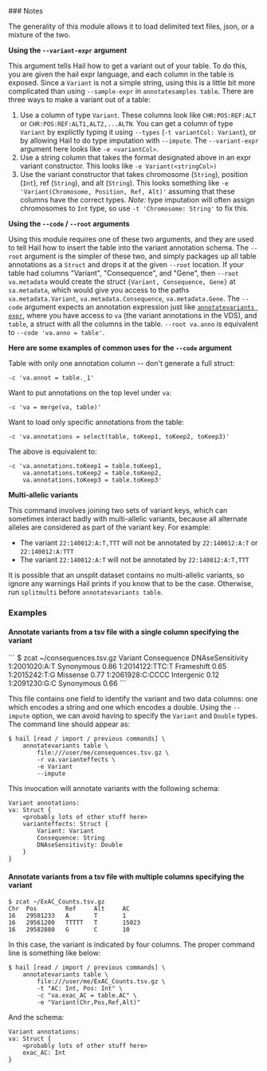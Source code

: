 <div class="cmdhead"></div>

<div class="description"></div>

<div class="synopsis"></div>

<div class="options"></div>

<div class="cmdsubsection">
### Notes

The generality of this module allows it to load delimited text files, json, or a mixture of the two.  

**Using the `--variant-expr` argument**

This argument tells Hail how to get a variant out of your table.  To do this, you are given the hail expr language, and each column in the table is exposed.  Since a `Variant` is not a simple string, using this is a little bit more complicated than using `--sample-expr` in `annotatesamples table`.  There are three ways to make a variant out of a table:
  
  1. Use a column of type `Variant`.  These columns look like `CHR:POS:REF:ALT` or `CHR:POS:REF:ALT1,ALT2,...ALTN`.  You can get a column of type `Variant` by explictly typing it using `--types` (`-t variantCol: Variant`), or by allowing Hail to do type imputation with `--impute`.  The `--variant-expr` argument here looks like `-e <variantCol>`.  
  2. Use a string column that takes the format designated above in an expr variant constructor.  This looks like `-e Variant(<stringCol>)` 
  3. Use the variant constructor that takes chromosome (`String`), position (`Int`), ref (`String`), and alt (`String`).  This looks something like `-e 'Variant(Chromosome, Position, Ref, Alt)'` assuming that these columns have the correct types.  _Note:_ type imputation will often assign chromosomes to `Int` type, so use `-t 'Chromosome: String'` to fix this.  
    
**Using the `--code` / `--root` arguments**

Using this module requires one of these two arguments, and they are used to tell Hail how to insert the table into the variant annotation schema.  The `--root` argument is the simpler of these two, and simply packages up all table annotations as a `Struct` and drops it at the given `--root` location.  If your table had columns "Variant", "Consequence", and "Gene", then `--root va.metadata` would create the struct `{Variant, Consequence, Gene}` at `sa.metadata`, which would give you access to the paths `va.metadata.Variant`, `va.metadata.Consequence`, `va.metadata.Gene`.  The `--code` argument expects an annotation expression just like [`annotatevariants expr`](AnnotateVariantsExpr.md), where you have access to `va` (the variant annotations in the VDS), and `table`, a struct with all the columns in the table.  `--root va.anno` is equivalent to `--code 'va.anno = table'`.

**Here are some examples of common uses for the `--code` argument**

Table with only one annotation column -- don't generate a full struct:
```
-c 'va.annot = table._1'
```

Want to put annotations on the top level under `va`:
```
-c 'va = merge(va, table)'
```

Want to load only specific annotations from the table:
```
-c 'va.annotations = select(table, toKeep1, toKeep2, toKeep3)'
```

The above is equivalent to:
```
-c 'va.annotations.toKeep1 = table.toKeep1, 
    va.annotations.toKeep2 = table.toKeep2,
    va.annotations.toKeep3 = table.toKeep3'
```

**Multi-allelic variants**

This command involves joining two sets of variant keys, which can sometimes interact badly with multi-allelic variants, because all alternate alleles are considered as part of the variant key.  For example:

 - The variant `22:140012:A:T,TTT` will not be annotated by `22:140012:A:T` or `22:140012:A:TTT`
 - The variant `22:140012:A:T` will not be annotated by `22:140012:A:T,TTT`

It is possible that an unsplit dataset contains no multi-allelic variants, so ignore any warnings Hail prints if you know that to be the case.  Otherwise, run `splitmulti` before `annotatevariants table`.


</div>

<div class="cmdsubsection">

### Examples

<h4 class="example">Annotate variants from a tsv file with a single column specifying the variant</h4>
```
$ zcat ~/consequences.tsv.gz
Variant             Consequence     DNAseSensitivity
1:2001020:A:T       Synonymous      0.86
1:2014122:TTC:T     Frameshift      0.65
1:2015242:T:G       Missense        0.77
1:2061928:C:CCCC    Intergenic      0.12
1:2091230:G:C       Synonymous      0.66
```

This file contains one field to identify the variant and two data columns: one which encodes a string and one which encodes a double.  Using the `--impute` option, we can avoid having to specify the `Variant` and `Double` types.  The command line should appear as:

```
$ hail [read / import / previous commands] \
    annotatevariants table \
        file:///user/me/consequences.tsv.gz \
        -r va.varianteffects \
        -e Variant
        --impute
```

This invocation will annotate variants with the following schema:

```
Variant annotations:
va: Struct {
    <probably lots of other stuff here>
    varianteffects: Struct {
        Variant: Variant
        Consequence: String
        DNAseSensitivity: Double
    }
}
```

<h4 class="example">Annotate variants from a tsv file with multiple columns specifying the variant</h4>

```
$ zcat ~/ExAC_Counts.tsv.gz
Chr  Pos        Ref     Alt     AC
16   29501233   A       T       1
16   29561200   TTTTT   T       15023
16   29582880   G       C       10

```

In this case, the variant is indicated by four columns.  The proper command line is something like below:

```
$ hail [read / import / previous commands] \
    annotatevariants table \
        file:///user/me/ExAC_Counts.tsv.gz \
        -t "AC: Int, Pos: Int" \
        -c "va.exac_AC = table.AC" \
        -e "Variant(Chr,Pos,Ref,Alt)"
```

And the schema:

```
Variant annotations:
va: Struct {
    <probably lots of other stuff here>
    exac_AC: Int
}
```
</div>